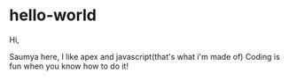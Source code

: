 # hello-world

Hi, 

Saumya here, I like apex and javascript(that's what i'm made of) 
Coding is fun when you know how to do it!
